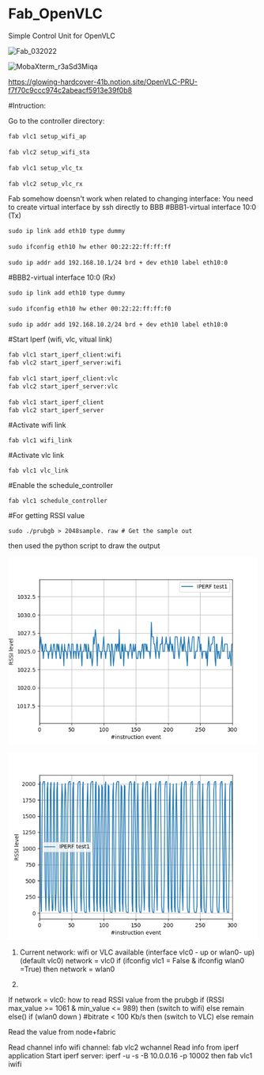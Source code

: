 # Fab_OpenVLC
 Simple Control Unit for OpenVLC
 
 ![Fab_032022](https://user-images.githubusercontent.com/34347264/157910137-6f7f791e-4902-4057-868a-5b31315243ff.png)

![MobaXterm_r3aSd3Miqa](https://user-images.githubusercontent.com/34347264/157898274-9802bb1f-b001-4f71-b3f0-d30647b6240f.png)

https://glowing-hardcover-41b.notion.site/OpenVLC-PRU-f7f70c9ccc974c2abeacf5913e39f0b8

#Intruction:

Go to the controller directory:
    
    fab vlc1 setup_wifi_ap

    fab vlc2 setup_wifi_sta

    fab vlc1 setup_vlc_tx

    fab vlc2 setup_vlc_rx

Fab somehow doensn't work when related to changing interface: You need to create virtual interface by ssh directly to BBB
#BBB1-virtual interface 10:0 (Tx)

    sudo ip link add eth10 type dummy

    sudo ifconfig eth10 hw ether 00:22:22:ff:ff:ff

    sudo ip addr add 192.168.10.1/24 brd + dev eth10 label eth10:0

#BBB2-virtual interface 10:0 (Rx)

    sudo ip link add eth10 type dummy

    sudo ifconfig eth10 hw ether 00:22:22:ff:ff:f0

    sudo ip addr add 192.168.10.2/24 brd + dev eth10 label eth10:0


#Start Iperf (wifi, vlc, vitual link)

    fab vlc1 start_iperf_client:wifi
    fab vlc2 start_iperf_server:wifi

    fab vlc1 start_iperf_client:vlc
    fab vlc2 start_iperf_server:vlc

    fab vlc1 start_iperf_client
    fab vlc2 start_iperf_server

#Activate wifi link
    
    fab vlc1 wifi_link

#Activate vlc link
    
    fab vlc1 vlc_link

#Enable the schedule_controller

    fab vlc1 schedule_controller


#For getting RSSI value
    
	sudo ./prubgb > 2048sample. raw # Get the sample out

then used the python script to draw the output

 ![Noncom](https://raw.githubusercontent.com/kotobuki09/Fab_OpenVLC/main/openVLC_RSSI_analyzer/IDLE%20vs%20IPERF%20RSSI%20TEST1.png?token=GHSAT0AAAAAABOOP7LNHBDZQ5F4M2HITHMQYSFRGFA)
 
  ![400Kcom](https://raw.githubusercontent.com/kotobuki09/Fab_OpenVLC/main/openVLC_RSSI_analyzer/IDLE%20vs%20IPERF%20RSSI%20TEST2.png?token=GHSAT0AAAAAABOOP7LN4FKIBREWLLTMTUYOYSFRK3A)
  
    		
	
1) Current network: wifi or VLC available (interface vlc0 - up or wlan0- up) (default vlc0)
	network = vlc0
	if (ifconfig vlc1 = False & ifconfig wlan0 =True)
		then network = wlan0
	

2)  
If network = vlc0:
	how to read RSSI value from the prubgb
	if (RSSI max_value >= 1061 & min_value <= 989)
		then (switch to wifi)
	else
		remain
else()
	if (wlan0 down ) #bitrate < 100 Kb/s 
		then (switch to VLC)
	else
		remain
				
Read the value from node+fabric

Read channel info wifi channel:
	fab vlc2 wchannel
Read info from iperf application
Start iperf server:
	iperf -u -s -B 10.0.0.16 -p 10002
then
	fab vlc1 iwifi


	
